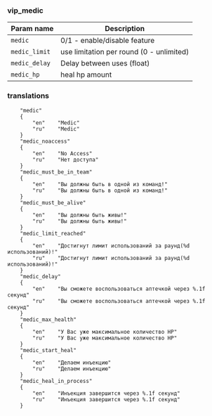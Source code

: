  ### vip_medic

| Param name    | Description                    |
| ------------- | ------------------------------ |
| `medic`       | 0/1 - enable/disable feature   |
| `medic_limit` | use limitation per round (0 - unlimited)     |
| `medic_delay` | Delay between uses (float)   |
| `medic_hp`    | heal hp amount   |

### translations

```	
	"medic"
	{
		"en"	"Medic"
		"ru"	"Medic"
	}
	"medic_noaccess"
	{
		"en"	"No Access"
		"ru"	"Нет доступа"
	}
	"medic_must_be_in_team"
	{
		"en"	"Вы должны быть в одной из команд!"
		"ru"	"Вы должны быть в одной из команд!"
	}
	"medic_must_be_alive"
	{
		"en"	"Вы должны быть живы!"
		"ru"	"Вы должны быть живы!"
	}
	"medic_limit_reached"
	{
		"en"	"Достигнут лимит использований за раунд(%d использований)!"
		"ru"	"Достигнут лимит использований за раунд(%d использований)!"
	}
	"medic_delay"
	{
		"en"	"Вы сможете воспользоваться аптечкой через %.1f секунд"
		"ru"	"Вы сможете воспользоваться аптечкой через %.1f секунд"
	}
	"medic_max_health"
	{
		"en"	"У Вас уже максимальное количество HP"
		"ru"	"У Вас уже максимальное количество HP"
	}
	"medic_start_heal"
	{
		"en"	"Делаем инъекцию"
		"ru"	"Делаем инъекцию"
	}
	"medic_heal_in_process"
	{
		"en"	"Инъекция завершится через %.1f секунд"
		"ru"	"Инъекция завершится через %.1f секунд"
	}
```